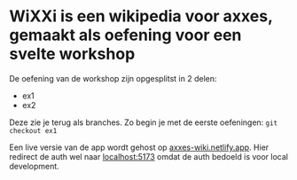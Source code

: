 # WiXXi is een wikipedia voor axxes, gemaakt als oefening voor een svelte workshop

De oefening van de workshop zijn opgesplitst in 2 delen:

- ex1
- ex2

Deze zie je terug als branches. Zo begin je met de eerste oefeningen:
`git checkout ex1`

Een live versie van de app wordt gehost op [axxes-wiki.netlify.app](https://axxes-wiki.vercel.app/). Hier redirect de auth wel naar [localhost:5173](http://localhost:5173) omdat de auth bedoeld is voor local development.
